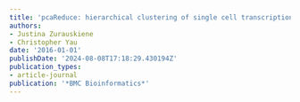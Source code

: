 ```yaml
---
title: 'pcaReduce: hierarchical clustering of single cell transcriptional profiles'
authors:
- Justina Zurauskiene
- Christopher Yau
date: '2016-01-01'
publishDate: '2024-08-08T17:18:29.430194Z'
publication_types:
- article-journal
publication: '*BMC Bioinformatics*'
---
```

